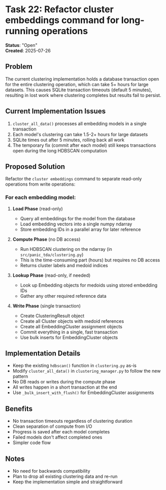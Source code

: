 # Task 22: Refactor cluster embeddings command for long-running operations

**Status**: "Open"  
**Created**: 2025-07-26  

## Problem

The current clustering implementation holds a database transaction open for the entire clustering operation, which can take 5+ hours for large datasets. This causes SQLite transaction timeouts (default 5 minutes), resulting in lost work where clustering completes but results fail to persist.

## Current Implementation Issues

1. `cluster_all_data()` processes all embedding models in a single transaction
2. Each model's clustering can take 1.5-2+ hours for large datasets
3. SQLite times out after 5 minutes, rolling back all work
4. The temporary fix (commit after each model) still keeps transactions open during the long HDBSCAN computation

## Proposed Solution

Refactor the `cluster embeddings` command to separate read-only operations from write operations:

### For each embedding model:

1. **Load Phase** (read-only)
   - Query all embeddings for the model from the database
   - Load embedding vectors into a single numpy ndarray
   - Store embedding IDs in a parallel array for later reference
   
2. **Compute Phase** (no DB access)
   - Run HDBSCAN clustering on the ndarray (in `src/panic_tda/clustering.py`)
   - This is the time-consuming part (hours) but requires no DB access
   - Returns cluster labels and medoid indices
   
3. **Lookup Phase** (read-only, if needed)
   - Look up Embedding objects for medoids using stored embedding IDs
   - Gather any other required reference data
   
4. **Write Phase** (single transaction)
   - Create ClusteringResult object
   - Create all Cluster objects with medoid references
   - Create all EmbeddingCluster assignment objects
   - Commit everything in a single, fast transaction
   - Use bulk inserts for EmbeddingCluster objects

## Implementation Details

- Keep the existing `hdbscan()` function in `clustering.py` as-is
- Modify `cluster_all_data()` in `clustering_manager.py` to follow the new pattern
- No DB reads or writes during the compute phase
- All writes happen in a short transaction at the end
- Use `_bulk_insert_with_flush()` for EmbeddingCluster assignments

## Benefits

- No transaction timeouts regardless of clustering duration
- Clean separation of compute from I/O
- Progress is saved after each model completes
- Failed models don't affect completed ones
- Simpler code flow

## Notes

- No need for backwards compatibility
- Plan to drop all existing clustering data and re-run
- Keep the implementation simple and straightforward